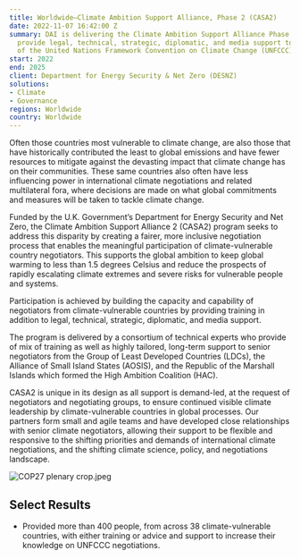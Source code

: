 ```yaml
---
title: Worldwide—Climate Ambition Support Alliance, Phase 2 (CASA2)
date: 2022-11-07 16:42:00 Z
summary: DAI is delivering the Climate Ambition Support Alliance Phase 2, CASA2 will
  provide legal, technical, strategic, diplomatic, and media support to negotiators
  of the United Nations Framework Convention on Climate Change (UNFCCC)
start: 2022
end: 2025
client: Department for Energy Security & Net Zero (DESNZ)
solutions:
- Climate
- Governance
regions: Worldwide
country: Worldwide
---
```


Often those countries most vulnerable to climate change, are also those that have historically contributed the least to global emissions and have fewer resources to mitigate against the devasting impact that climate change has on their communities. These same countries also often have less influencing power in international climate negotiations and related multilateral fora, where decisions are made on what global commitments and measures will be taken to tackle climate change.  

Funded by the U.K. Government’s Department for Energy Security and Net Zero, the Climate Ambition Support Alliance 2 (CASA2) program seeks to address this disparity by creating a fairer, more inclusive negotiation process that enables the meaningful participation of climate-vulnerable country negotiators. This supports the global ambition to keep global warming to less than 1.5 degrees Celsius and reduce the prospects of rapidly escalating climate extremes and severe risks for vulnerable people and systems. 

Participation is achieved by building the capacity and capability of negotiators from climate-vulnerable countries by providing training in addition to legal, technical, strategic, diplomatic, and media support.  

The program is delivered by a consortium of technical experts who provide of mix of training as well as highly tailored, long-term support to senior negotiators from the Group of Least Developed Countries (LDCs), the Alliance of Small Island States (AOSIS), and the Republic of the Marshall Islands which formed the High Ambition Coalition (HAC). 

CASA2 is unique in its design as all support is demand-led, at the request of negotiators and negotiating groups, to ensure continued visible climate leadership by climate-vulnerable countries in global processes. Our partners form small and agile teams and have developed close relationships with senior climate negotiators, allowing their support to be flexible and responsive to the shifting priorities and demands of international climate negotiations, and the shifting climate science, policy, and negotiations landscape.   

![COP27 plenary crop.jpeg](/uploads/COP27%20plenary%20crop.jpeg)

## Select Results

* Provided more than 400 people, from across 38 climate-vulnerable countries, with either training or advice and support to increase their knowledge on UNFCCC negotiations.